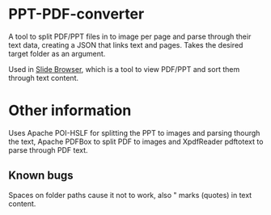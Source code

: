 # PPT-PDF-converter
A tool to split PDF/PPT files in to image per page and parse through their text data, creating a JSON that links text and pages. Takes the desired target folder as an argument.

Used in [Slide Browser](https://github.com/eetusa/SlideBrowser), which is a tool to view PDF/PPT and sort them through text content.

# Other information
Uses Apache POI-HSLF for splitting the PPT to images and parsing thourgh the text, Apache PDFBox to split PDF to images and XpdfReader pdftotext to parse through PDF text.

## Known bugs
Spaces on folder paths cause it not to work, also " marks (quotes) in text content.

